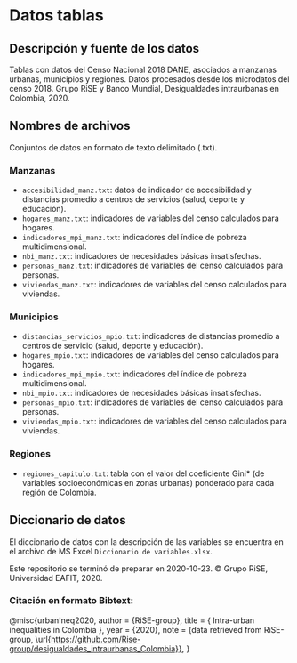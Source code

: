 # Datos tablas

## Descripción y fuente de los datos
Tablas con datos del Censo Nacional 2018 DANE, asociados a manzanas urbanas, municipios y regiones. Datos procesados desde los microdatos del censo 2018. Grupo RiSE y Banco Mundial, Desigualdades intraurbanas en Colombia, 2020.

## Nombres de archivos
Conjuntos de datos en formato de texto delimitado (.txt).

### Manzanas
- `accesibilidad_manz.txt`: datos de indicador de accesibilidad y distancias promedio a centros de servicios (salud, deporte y educación).  
- `hogares_manz.txt`: indicadores de variables del censo calculados para hogares.  
- `indicadores_mpi_manz.txt`: indicadores del índice de pobreza multidimensional.  
- `nbi_manz.txt`: indicadores de necesidades básicas insatisfechas.  
- `personas_manz.txt`: indicadores de variables del censo calculados para personas.  
- `viviendas_manz.txt`: indicadores de variables del censo calculados para viviendas.  

### Municipios
- `distancias_servicios_mpio.txt`: indicadores de distancias promedio a centros de servicio (salud, deporte y educación).  
- `hogares_mpio.txt`: indicadores de variables del censo calculados para hogares.  
- `indicadores_mpi_mpio.txt`: indicadores del índice de pobreza multidimensional.  
- `nbi_mpio.txt`: indicadores de necesidades básicas insatisfechas.  
- `personas_mpio.txt`: indicadores de variables del censo calculados para personas.  
- `viviendas_mpio.txt`: indicadores de variables del censo calculados para viviendas.  

### Regiones
- `regiones_capitulo.txt`: tabla con el valor del coeficiente Gini* (de variables socioeconómicas en zonas urbanas) ponderado para cada región de Colombia.

## Diccionario de datos
El diccionario de datos con la descripción de las variables se encuentra en el archivo de MS Excel `Diccionario de variables.xlsx`.

Este repositorio se terminó de preparar en 2020-10-23.
© Grupo RiSE, Universidad EAFIT, 2020.

### Citación en formato Bibtext:
@misc{urbanIneq2020,
  author = {RiSE-group},
  title = { Intra-urban inequalities in Colombia },
  year = {2020},
  note = {data retrieved from RiSE-group, 
          \url{https://github.com/Rise-group/desigualdades_intraurbanas_Colombia}},
}

